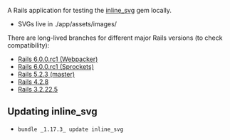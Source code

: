 A Rails application for testing the
[inline_svg](https://github.com/jamesmartin/inline_svg) gem locally.

* SVGs live in ./app/assets/images/

There are long-lived branches for different major Rails versions (to check
compatibility):

* [Rails 6.0.0.rc1 (Webpacker)](https://github.com/jamesmartin/inline_svg_test_app/tree/rails6-webpacker)
* [Rails 6.0.0.rc1 (Sprockets)](https://github.com/jamesmartin/inline_svg_test_app/tree/rails6)
* [Rails 5.2.3 (master)](https://github.com/jamesmartin/inline_svg_test_app/tree/master)
* [Rails 4.2.8](https://github.com/jamesmartin/inline_svg_test_app/tree/rails4)
* [Rails 3.2.22.5](https://github.com/jamesmartin/inline_svg_test_app/tree/rails3)

## Updating inline_svg

- `bundle _1.17.3_ update inline_svg`
